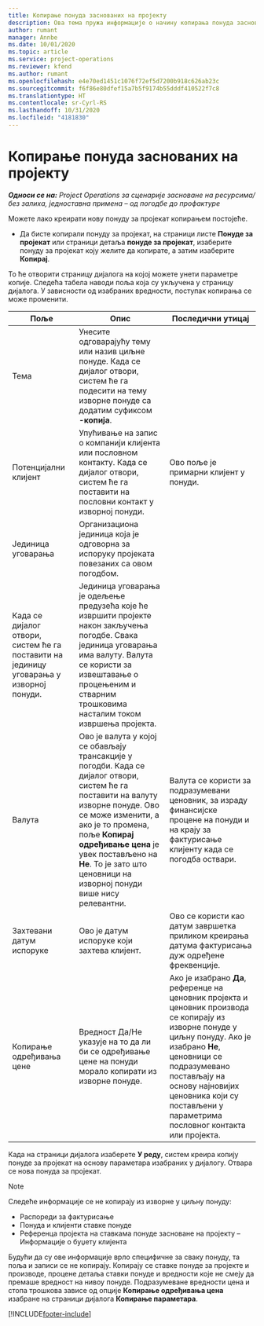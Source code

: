```yaml
---
title: Копирање понуда заснованих на пројекту
description: Ова тема пружа информације о начину копирања понуда заснованих на пројекту у услузи Project Operations.
author: rumant
manager: Annbe
ms.date: 10/01/2020
ms.topic: article
ms.service: project-operations
ms.reviewer: kfend
ms.author: rumant
ms.openlocfilehash: e4e70ed1451c1076f72ef5d7200b918c626ab23c
ms.sourcegitcommit: f6f86e80dfef15a7b5f9174b55dddf410522f7c8
ms.translationtype: HT
ms.contentlocale: sr-Cyrl-RS
ms.lasthandoff: 10/31/2020
ms.locfileid: "4181830"
---
```

# <a name="copy-project-based-quotes"></a>Копирање понуда заснованих на пројекту

_**Односи се на:** Project Operations за сценарије засноване на ресурсима/без залиха, једноставна примена – од погодбе до профактуре_

Можете лако креирати нову понуду за пројекат копирањем постојеће. 

- Да бисте копирали понуду за пројекат, на страници листе **Понуде за пројекат** или страници детаља **понуде за пројекат**, изаберите понуду за пројекат коју желите да копирате, а затим изаберите **Копирај**.

То ће отворити страницу дијалога на којој можете унети параметре копије. Следећа табела наводи поља која су укључена у страницу дијалога. У зависности од изабраних вредности, поступак копирања се може променити.

| **Поље** | **Опис** | **Последични утицај** |
| --- | --- | --- |
| Тема | Унесите одговарајућу тему или назив циљне понуде. Када се дијалог отвори, систем ће га подесити на тему изворне понуде са додатим суфиксом **-копија**. | |
| Потенцијални клијент | Упућивање на запис о компанији клијента или пословном контакту. Када се дијалог отвори, систем ће га поставити на пословни контакт у изворној понуди. | Ово поље је примарни клијент у понуди. |
| Јединица уговарања | Организациона јединица која је одговорна за испоруку пројеката повезаних са овом погодбом.
Када се дијалог отвори, систем ће га поставити на јединицу уговарања у изворној понуди. | Јединица уговарања је одељење предузећа које ће извршити пројекте након закључења погодбе. Свака јединица уговарања има валуту. Валута се користи за извештавање о процењеним и стварним трошковима насталим током извршења пројекта. |
| Валута | Ово је валута у којој се обављају трансакције у погодби. Када се дијалог отвори, систем ће га поставити на валуту изворне понуде. Ово се може изменити, а ако је то промена, поље **Копирај одређивање цена** је увек постављено на **Не**. То је зато што ценовници на изворној понуди више нису релевантни. | Валута се користи за подразумевани ценовник, за израду финансијске процене на понуди и на крају за фактурисање клијенту када се погодба оствари. |
| Захтевани датум испоруке | Ово је датум испоруке који захтева клијент. | Ово се користи као датум завршетка приликом креирања датума фактурисања дуж одређене фреквенције. |
| Копирање одређивања цене | Вредност Да/Не указује на то да ли би се одређивање цене на понуди морало копирати из изворне понуде. | Ако је изабрано **Да**, референце на ценовник пројекта и ценовник производа се копирају из изворне понуде у циљну понуду. Ако је изабрано **Не**, ценовници се подразумевано постављају на основу најновијих ценовника који су постављени у параметрима пословног контакта или пројекта. |

Када на страници дијалога изаберете **У реду**, систем креира копију понуде за пројекат на основу параметара изабраних у дијалогу. Отвара се нова понуда за пројекат. 

> [!NOTE]
> Следеће информације се не копирају из изворне у циљну понуду:
>
> - Распореди за фактурисање
> - Понуда и клијенти ставке понуде
> - Референца пројекта на ставкама понуде засноване на пројекту – Информације о буџету клијента
>
>Будући да су ове информације врло специфичне за сваку понуду, та поља и записи се не копирају. Копирају се ставке понуде за пројекте и производе, процене детаља ставки понуде и вредности које не смеју да премаше вредност на нивоу понуде. Подразумеване вредности цена и стопа трошкова зависе од опције **Копирање одређивања цена** изабране на страници дијалога **Копирање параметара**.


[!INCLUDE[footer-include](../includes/footer-banner.md)]